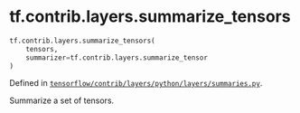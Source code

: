 <div itemscope itemtype="http://developers.google.com/ReferenceObject">
<meta itemprop="name" content="tf.contrib.layers.summarize_tensors" />
<meta itemprop="path" content="Stable" />
</div>

# tf.contrib.layers.summarize_tensors

``` python
tf.contrib.layers.summarize_tensors(
    tensors,
    summarizer=tf.contrib.layers.summarize_tensor
)
```



Defined in [`tensorflow/contrib/layers/python/layers/summaries.py`](https://www.tensorflow.org/code/tensorflow/contrib/layers/python/layers/summaries.py).

Summarize a set of tensors.